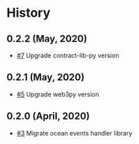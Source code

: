 History
=======

0.2.2 (May, 2020)
------------------------
* [#7](https://github.com/keyko-io/nevermined-gateway-events/pull/7) Upgrade contract-lib-py version

0.2.1 (May, 2020)
-------------------------
* [#5](https://github.com/keyko-io/nevermined-gateway-events/pull/5) Upgrade web3py version

0.2.0 (April, 2020)
-------------------------

* [#3](https://github.com/keyko-io/nevermined-gateway-events/issues/3) Migrate ocean events handler library

